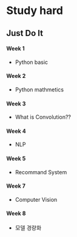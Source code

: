 # Study hard
## Just Do It

#### Week 1
- Python basic

#### Week 2
- Python mathmetics

#### Week 3
- What is Convolution??

#### Week 4
- NLP

#### Week 5
- Recommand System

#### Week 7
- Computer Vision

#### Week 8
- 모델 경량화
